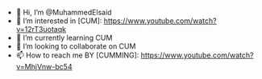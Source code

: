 - 👋 Hi, I’m @MuhammedElsaid
- 👀 I’m interested in [CUM]: https://www.youtube.com/watch?v=12rT3uotaqk
- 🌱 I’m currently learning CUM
- 💞️ I’m looking to collaborate on CUM
- 📫 How to reach me BY [CUMMING]: https://www.youtube.com/watch?v=MhjVnw-bc54

<!---
MuhammedElsaid/MuhammedElsaid is a ✨ special ✨ repository because its `README.md` (this file) appears on your GitHub profile.
You can click the Preview link to take a look at your changes.
H79A2-75NBR-J365B-6TIIS
tM92TU5FJ3sg
--->
